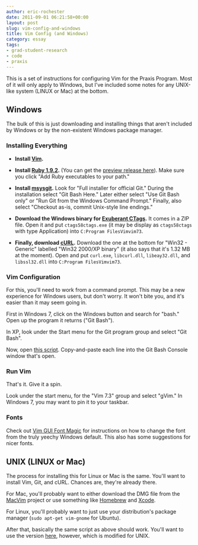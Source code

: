 ```yaml
---
author: eric-rochester
date: 2011-09-01 06:21:58+00:00
layout: post
slug: vim-config-and-windows
title: Vim Config (and Windows)
category: essay
tags:
- grad-student-research
- code
- praxis
---
```


This is a set of instructions for configuring Vim for the Praxis Program. Most of it will only apply to Windows, but I've included some notes for any UNIX-like system (LINUX or Mac) at the bottom.



## Windows



The bulk of this is just downloading and installing things that aren't included by Windows or by the non-existent Windows package manager.



### Installing Everything








  * **Install [Vim](http://www.vim.org/download.php).**




  * **Install [Ruby 1.9.2](http://rubyinstaller.org/).** (You can get the [preview release here](http://rubyforge.org/frs/download.php/74977/railsinstaller-2.0.0.exe)). Make sure you click "Add Ruby executables to your path."




  * **Install [msysgit](http://code.google.com/p/msysgit/downloads/list).** Look for "Full installer for official Git." During the installation select "Git Bash Here." Later either select "Use Git Bash only" or "Run Git from the Windows Command Prompt." Finally, also select "Checkout as-is, commit Unix-style line endings."




  * **Download the Windows binary for [Exuberant CTags](http://ctags.sourceforge.net/).** It comes in a ZIP file. Open it and put `ctags58ctags.exe` (it may be display as `ctags58ctags` with type Application) into `C:Program FilesVimvim73`.




  * **Finally, download [cURL](http://curl.haxx.se/download.html).** Download the one at the bottom for "Win32 - Generic" labelled  "Win32 2000/XP binary" (it also says that it's 1.32 MB at the moment). Open and put `curl.exe`, `libcurl.dll`, `libeay32.dll`, and `libssl32.dll` into `C:Program FilesVimvim73`. 







### Vim Configuration



For this, you'll need to work from a command prompt. This may be a new experience for Windows users, but don't worry. It won't bite you, and it's easier than it may seem going in.

First in Windows 7, click on the Windows button and search for "bash." Open up the program it returns ("Git Bash").

In XP, look under the Start menu for the Git program group and select "Git Bash".

Now, open [this script](https://gist.github.com/raw/1166018/install-vimscripts-win.sh). Copy-and-paste each line into the Git Bash Console window that's open.



### Run Vim



That's it. Give it a spin.

Look under the start menu, for the "Vim 7.3" group and select "gVim." In Windows 7, you may want to pin it to your taskbar.



### Fonts



Check out [Vim GUI Font Magic](https://scholarslab.org/praxis-program/vim-gui-font-magic/) for instructions on how to change the font from the truly yeechy Windows default. This also has some suggestions for nicer fonts.



## UNIX (LINUX or Mac)



The process for installing this for Linux or Mac is the same. You'll want to install Vim, Git, and cURL. Chances are, they're already there.

For Mac, you'll probably want to either download the DMG file from the [MacVim](http://code.google.com/p/macvim/) project or use something like [Homebrew](http://mxcl.github.com/homebrew/) and [Xcode](http://developer.apple.com/xcode/).

For Linux, you'll probably want to just use your distribution's package manager (`sudo apt-get vim-gnome` for Ubuntu).

After that, basically the same script as above should work. You'll want to use the version [here](https://gist.github.com/raw/1166018/install-vimscripts-unix.sh), however, which is modified for UNIX.
